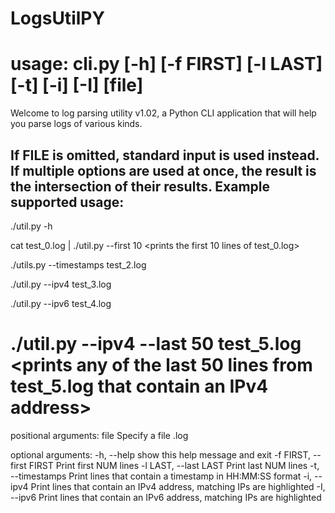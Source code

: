 # LogsUtilPY

# usage: cli.py [-h] [-f FIRST] [-l LAST] [-t] [-i] [-I] [file]

Welcome to log parsing utility v1.02, a Python CLI application that will help you parse logs of various kinds.

If FILE is omitted, standard input is used instead.
If multiple options are used at once, the result is the intersection of their results.
Example supported usage:
------------------------
./util.py -h
<prints help>

cat test_0.log | ./util.py --first 10
<prints the first 10 lines of test_0.log>

./utils.py --timestamps test_2.log
<prints any lines from test_2.log that contain a timestamp>

./util.py --ipv4 test_3.log
<prints any lines from test_3.log that contain an IPv4 address>

./util.py --ipv6 test_4.log
<prints any lines from test_4.log that contain an IPv6 address>

./util.py --ipv4 --last 50 test_5.log
<prints any of the last 50 lines from test_5.log that contain an IPv4 address>
==============================================================================

positional arguments:
  file                  Specify a file <filename>.log

optional arguments:
  -h, --help            show this help message and exit
  -f FIRST, --first FIRST
                        Print first NUM lines
  -l LAST, --last LAST  Print last NUM lines
  -t, --timestamps      Print lines that contain a timestamp in HH:MM:SS format
  -i, --ipv4            Print lines that contain an IPv4 address, matching IPs are highlighted
  -I, --ipv6            Print lines that contain an IPv6 address, matching IPs are highlighted
